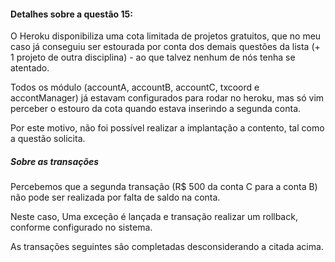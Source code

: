 #### Detalhes sobre a questão 15:

O Heroku disponibiliza uma cota limitada de projetos gratuitos, que no meu caso já conseguiu ser estourada por conta dos demais questões da lista (+ 1 projeto de outra disciplina) - ao que talvez nenhum de nós tenha se atentado. 

Todos os módulo (accountA, accountB, accountC, txcoord e accontManager) já estavam configurados para rodar no heroku, mas só vim perceber o estouro da cota quando estava inserindo a segunda conta.

Por este motivo, não foi possível realizar a implantação a contento, tal como a questão solicita.

##### Sobre as transações

Percebemos que a segunda transação (R$ 500 da conta C para a conta B) não pode ser realizada por falta de saldo na conta.

Neste caso, Uma exceção é lançada e transação realizar um rollback, conforme configurado no sistema.

As transações seguintes são completadas desconsiderando a citada acima.
